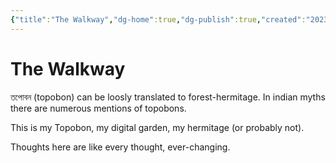 ```yaml
---
{"title":"The Walkway","dg-home":true,"dg-publish":true,"created":"2023-01-02T21:30:15+06:00","updated":"2023-01-02T23:00:41+06:00","permalink":"/the-walkway/","tags":"gardenEntry","dgPassFrontmatter":true}
---
```


# The Walkway
তপোবন (topobon) can be loosly translated to forest-hermitage. In indian myths there are numerous mentions of topobons.

This is my Topobon, my digital garden, my hermitage (or probably not).

Thoughts here are like every thought, ever-changing.